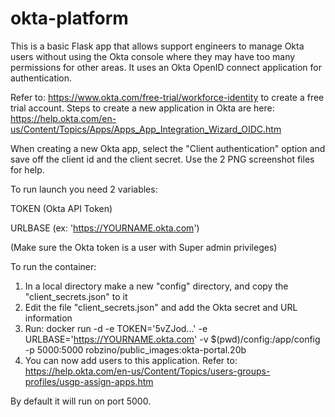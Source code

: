 # okta-platform
This is a basic Flask app that allows support engineers to manage Okta users without using the Okta console where they may have too many permissions for other areas. It uses an Okta OpenID connect application for authentication.

Refer to: https://www.okta.com/free-trial/workforce-identity to create a free trial account. Steps to create a new application in Okta are here: https://help.okta.com/en-us/Content/Topics/Apps/Apps_App_Integration_Wizard_OIDC.htm 

When creating a new Okta app, select the "Client authentication" option and save off the client id and the client secret.
Use the 2 PNG screenshot files for help.

To run launch you need 2 variables:

TOKEN (Okta API Token)

URLBASE (ex: 'https://YOURNAME.okta.com')

(Make sure the Okta token is a user with Super admin privileges)

To run the container: 

1) In a local directory make a new "config" directory, and copy the "client_secrets.json" to it
2) Edit the file "client_secrets.json" and add the Okta secret and URL information
3) Run: docker run -d -e TOKEN='5vZJod...' -e URLBASE='https://YOURNAME.okta.com' -v $(pwd)/config:/app/config -p 5000:5000 robzino/public_images:okta-portal.20b
4) You can now add users to this application.  Refer to: https://help.okta.com/en-us/Content/Topics/users-groups-profiles/usgp-assign-apps.htm
   
By default it will run on port 5000.
